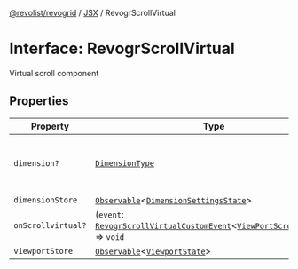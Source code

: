 [@revolist/revogrid](README.md) / [JSX](Namespace.JSX.md) / RevogrScrollVirtual

# Interface: RevogrScrollVirtual

Virtual scroll component

## Properties

| Property | Type | Description | Defined in |
| ------ | ------ | ------ | ------ |
| `dimension?` | [`DimensionType`](TypeAlias.DimensionType.md) | Scroll dimension (`X` - `rgCol` or `Y` - `rgRow`) | [src/components.d.ts:2052](https://github.com/revolist/revogrid/blob/179ef4790c9da8e1216f1005cb3571a276adbd08/src/components.d.ts#L2052) |
| `dimensionStore` | [`Observable`](TypeAlias.Observable.md)\<[`DimensionSettingsState`](Interface.DimensionSettingsState.md)\> | Dimensions | [src/components.d.ts:2056](https://github.com/revolist/revogrid/blob/179ef4790c9da8e1216f1005cb3571a276adbd08/src/components.d.ts#L2056) |
| `onScrollvirtual?` | (`event`: [`RevogrScrollVirtualCustomEvent`](Interface.RevogrScrollVirtualCustomEvent.md)\<[`ViewPortScrollEvent`](TypeAlias.ViewPortScrollEvent.md)\>) => `void` | Scroll event | [src/components.d.ts:2060](https://github.com/revolist/revogrid/blob/179ef4790c9da8e1216f1005cb3571a276adbd08/src/components.d.ts#L2060) |
| `viewportStore` | [`Observable`](TypeAlias.Observable.md)\<[`ViewportState`](Interface.ViewportState.md)\> | Viewport | [src/components.d.ts:2064](https://github.com/revolist/revogrid/blob/179ef4790c9da8e1216f1005cb3571a276adbd08/src/components.d.ts#L2064) |
